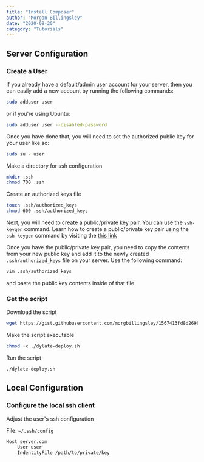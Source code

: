 ```yaml
---
title: "Install Composer"
author: "Morgan Billingsley"
date: "2020-08-20"
category: "Tutorials"
---
```


## Server Configuration

### Create a User

If you already have a default/admin user account for your server, then you can easily add a new account by running the following commands:

```bash
sudo adduser user
```

or if you're using Ubuntu:

```bash
sudo adduser user --disabled-password
```

Once you have done that, you will need to set the authorized public key for your user like so:

```bash
sudo su - user
```

Make a directory for ssh configuration

```bash
mkdir .ssh
chmod 700 .ssh
```

Create an authorized keys file

```bash
touch .ssh/authorized_keys
chmod 600 .ssh/authorized_keys
```

Next, you will need to create a public/private key pair. You can use the `ssh-keygen` command. Learn how to create a public/private key pair using the `ssh-keygen` command by visiting the [this link](https://www.ssh.com/ssh/keygen/#creating-an-ssh-key-pair-for-user-authentication)

Once you have the public/private key pair, you need to copy the contents from your new public key and add it to the newly created `.ssh/authorized_keys` file on your server. Use the following command:

```bash
vim .ssh/authorized_keys
```

and paste the public key contents inside of that file

### Get the script

Download the script

```bash
wget https://gist.githubusercontent.com/morgbillingsley/1567413fd8d269818cb249cee94c5587/raw/c2ba4cefb13efc9b7cef90b63f8c0a852b16e49a/dylate-deploy.sh
```

Make the script executable

```bash
chmod +x ./dylate-deploy.sh
```

Run the script

```bash
./dylate-deploy.sh
```

## Local Configuration

### Configure the local ssh client

Adjust the user's ssh configuration

File: `~/.ssh/config`
```txt
Host server.com
    User user
    IndentityFile /path/to/private/key
```